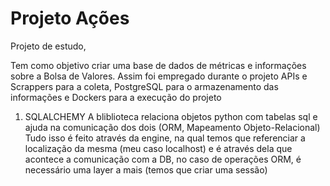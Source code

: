 # Projeto Ações


Projeto de estudo,

Tem como objetivo criar uma base de dados de métricas e informações sobre a Bolsa de Valores.
Assim foi empregado durante o projeto APIs e Scrappers para a coleta, PostgreSQL para o armazenamento das informações  e Dockers para a execução do projeto

1) SQLALCHEMY
	A bliblioteca relaciona objetos python com tabelas sql e ajuda na comunicação dos dois (ORM, Mapeamento Objeto-Relacional)
	Tudo isso é feito através da engine, na qual temos que referenciar a localização da mesma (meu caso localhost) e é através dela
	que acontece a comunicação com a DB, no caso de operações ORM, é necessário uma layer a mais (temos que criar uma sessão)
	
